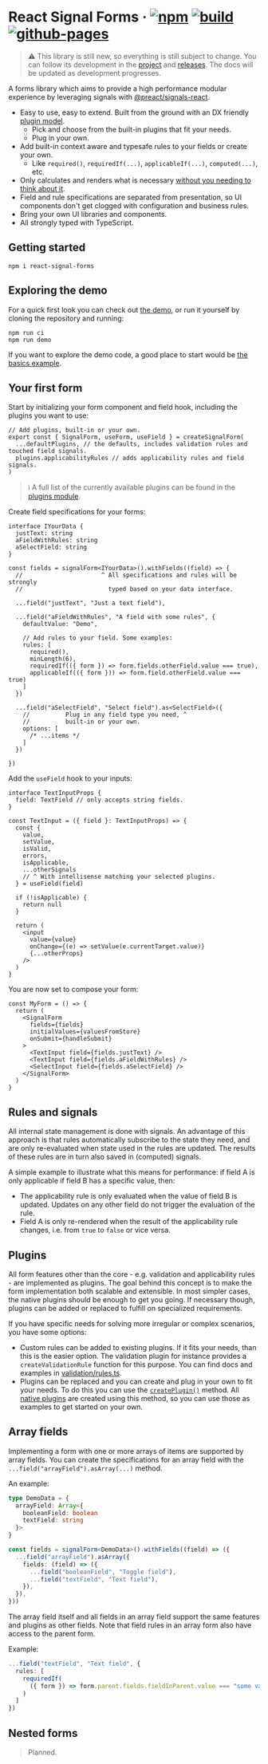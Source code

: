 # React Signal Forms &middot; [![npm][npm-badge]][npm] [![build][build-badge]][build] [![github-pages][github-pages-badge]][github-pages]

[npm-badge]: https://img.shields.io/npm/v/react-signal-forms?style=flat-square&color=blue
[npm]: https://www.npmjs.com/package/react-signal-forms
[build-badge]: https://img.shields.io/github/actions/workflow/status/ruuddrummen/react-signal-forms/main.yml?style=flat-square
[build]: https://github.com/ruuddrummen/react-signal-forms/actions/workflows/main.yml?query=branch%3Amain
[github-pages-badge]: https://img.shields.io/github/deployments/ruuddrummen/react-signal-forms/github-pages?label=demo&style=flat-square
[github-pages]: https://ruuddrummen.github.io/react-signal-forms/

> ⚠️ This library is still new, so everything is still subject to change. You can follow its development in the [project](https://github.com/users/ruuddrummen/projects/1) and [releases](https://github.com/ruuddrummen/react-signal-forms/releases). The docs will be updated as development progresses.

A forms library which aims to provide a high performance modular experience by leveraging signals with [@preact/signals-react](https://github.com/preactjs/signals).

- Easy to use, easy to extend. Built from the ground with an DX friendly [plugin model](#plugins).
  - Pick and choose from the built-in plugins that fit your needs.
  - Plug in your own.
- Add built-in context aware and typesafe rules to your fields or create your own.
  - Like `required()`, `requiredIf(...)`, `applicableIf(...)`, `computed(...)`, etc.
- Only calculates and renders what is necessary [without you needing to think about it](#rules-and-signals).
- Field and rule specifications are separated from presentation, so UI components don't get clogged with configuration and business rules.
- Bring your own UI libraries and components.
- All strongly typed with TypeScript.

## Getting started

```
npm i react-signal-forms
```

## Exploring the demo

For a quick first look you can check out [the demo](https://ruuddrummen.github.io/react-signal-forms/), or run it yourself by cloning the repository and running:

```
npm run ci
npm run demo
```

If you want to explore the demo code, a good place to start would be [the basics example](/demo/src/examples/BasicsDemoForm.tsx#L74).

## Your first form

Start by initializing your form component and field hook, including the plugins you want to use:

```tsx
// Add plugins, built-in or your own.
export const { SignalForm, useForm, useField } = createSignalForm(
  ...defaultPlugins, // the defaults, includes validation rules and touched field signals.
  plugins.applicabilityRules // adds applicability rules and field signals.
)
```

> ℹ️ A full list of the currently available plugins can be found in the [plugins module](/src/plugins/index.ts).

Create field specifications for your forms:

```tsx
interface IYourData {
  justText: string
  aFieldWithRules: string
  aSelectField: string
}

const fields = signalForm<IYourData>().withFields((field) => {
  //                      ^ All specifications and rules will be strongly
  //                        typed based on your data interface.

  ...field("justText", "Just a text field"),

  ...field("aFieldWithRules", "A field with some rules", {
    defaultValue: "Demo",

    // Add rules to your field. Some examples:
    rules: [
      required(),
      minLength(6),
      requiredIf(({ form }) => form.fields.otherField.value === true),
      applicableIf(({ form })) => form.field.otherField.value === true)
    ]
  })

  ...field("aSelectField", "Select field").as<SelectField>({
    //          Plug in any field type you need, ^
    //          built-in or your own.
    options: [
      /* ...items */
    ]
  })

})
```

Add the `useField` hook to your inputs:

```tsx
interface TextInputProps {
  field: TextField // only accepts string fields.
}

const TextInput = ({ field }: TextInputProps) => {
  const {
    value,
    setValue,
    isValid,
    errors,
    isApplicable,
    ...otherSignals
    // ^ With intellisense matching your selected plugins.
  } = useField(field)

  if (!isApplicable) {
    return null
  }

  return (
    <input
      value={value}
      onChange={(e) => setValue(e.currentTarget.value)}
      {...otherProps}
    />
  )
}
```

You are now set to compose your form:

```tsx
const MyForm = () => {
  return (
    <SignalForm
      fields={fields}
      initialValues={valuesFromStore}
      onSubmit={handleSubmit}
    >
      <TextInput field={fields.justText} />
      <TextInput field={fields.aFieldWithRules} />
      <SelectInput field={fields.aSelectField} />
    </SignalForm>
  )
}
```

## Rules and signals

All internal state management is done with signals. An advantage of this approach is that rules automatically subscribe to the state they need, and are only re-evaluated when state used in the rules are updated. The results of these rules are in turn also saved in (computed) signals.

A simple example to illustrate what this means for performance: if field A is only applicable if field B has a specific value, then:

- The applicability rule is only evaluated when the value of field B is updated. Updates on any other field do not trigger the evaluation of the rule.
- Field A is only re-rendered when the result of the applicability rule changes, i.e. from `true` to `false` or vice versa.

## Plugins

All form features other than the core - e.g. validation and applicability rules - are implemented as plugins. The goal behind this concept is to make the form implementation both scalable and extensible. In most simpler cases, the native plugins should be enough to get you going. If necessary though, plugins can be added or replaced to fulfill on specialized requirements.

If you have specific needs for solving more irregular or complex scenarios, you have some options:

- Custom rules can be added to existing plugins. If it fits your needs, than this is the easier option. The validation plugin for instance provides a `createValidationRule` function for this purpose. You can find docs and examples in [validation/rules.ts](/src/plugins/validation/rules.ts).
- Plugins can be replaced and you can create and plug in your own to fit your needs. To do this you can use the [`createPlugin()`](/src/plugins/create.ts) method. All [native plugins](/src/plugins/) are created using this method, so you can use those as examples to get started on your own.

## Array fields

Implementing a form with one or more arrays of items are supported by array fields. You can create the specifications for an array field with the `...field("arrayField").asArray(...)` method.

An example:

```ts
type DemoData = {
  arrayField: Array<{
    booleanField: boolean
    textField: string
  }>
}

const fields = signalForm<DemoData>().withFields((field) => ({
  ...field("arrayField").asArray({
    fields: (field) => ({
      ...field("booleanField", "Toggle field"),
      ...field("textField", "Text field"),
    }),
  }),
}))
```

The array field itself and all fields in an array field support the same features and plugins as other fields. Note that field rules in an array form also have access to the parent form.

Example:

```ts
...field("textField", "Text field", {
  rules: [
    requiredIf(
      ({ form }) => form.parent.fields.fieldInParent.value === "some value"
    )
  ]
})
```

## Nested forms

> Planned.
